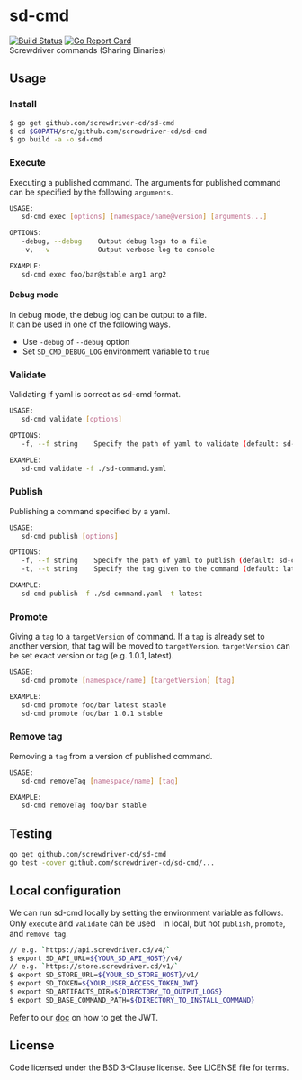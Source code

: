 # sd-cmd
[![Build Status][build-image]][build-url]
[![Go Report Card][goreport-image]][goreport-url]  
Screwdriver commands (Sharing Binaries)

## Usage

### Install
```bash
$ go get github.com/screwdriver-cd/sd-cmd
$ cd $GOPATH/src/github.com/screwdriver-cd/sd-cmd
$ go build -a -o sd-cmd
```

### Execute
Executing a published command. The arguments for published command can be specified by the following `arguments`.
```bash
USAGE:
   sd-cmd exec [options] [namespace/name@version] [arguments...]

OPTIONS:
   -debug, --debug    Output debug logs to a file
   -v, --v            Output verbose log to console

EXAMPLE:
   sd-cmd exec foo/bar@stable arg1 arg2
```

#### Debug mode
In debug mode, the debug log can be output to a file.  
It can be used in one of the following ways.
- Use `-debug` of `--debug` option
- Set `SD_CMD_DEBUG_LOG` environment variable to `true`

### Validate
Validating if yaml is correct as sd-cmd format.
```bash
USAGE:
   sd-cmd validate [options]

OPTIONS:
   -f, --f string    Specify the path of yaml to validate (default: sd-command.yaml)

EXAMPLE:
   sd-cmd validate -f ./sd-command.yaml
```

### Publish
Publishing a command specified by a yaml.
```bash
USAGE:
   sd-cmd publish [options]

OPTIONS:
   -f, --f string    Specify the path of yaml to publish (default: sd-command.yaml)
   -t, --t string    Specify the tag given to the command (default: latest)

EXAMPLE:
   sd-cmd publish -f ./sd-command.yaml -t latest
```

### Promote
Giving a `tag` to a `targetVersion` of command. If a `tag` is already set to another version, that tag will be moved to `targetVersion`. `targetVersion` can be set exact version or tag (e.g. 1.0.1, latest).
```bash
USAGE:
   sd-cmd promote [namespace/name] [targetVersion] [tag]

EXAMPLE:
   sd-cmd promote foo/bar latest stable
   sd-cmd promote foo/bar 1.0.1 stable
```

### Remove tag
Removing a `tag` from a version of published command.
```bash
USAGE:
   sd-cmd removeTag [namespace/name] [tag]

EXAMPLE:
   sd-cmd removeTag foo/bar stable
```

## Testing
```bash
go get github.com/screwdriver-cd/sd-cmd
go test -cover github.com/screwdriver-cd/sd-cmd/...
```

## Local configuration
We can run sd-cmd locally by setting the environment variable as follows.
Only `execute` and `validate` can be used　in local, but not `publish`, `promote`, and `remove tag`.
```bash
// e.g. `https://api.screwdriver.cd/v4/`
$ export SD_API_URL=${YOUR_SD_API_HOST}/v4/
// e.g. `https://store.screwdriver.cd/v1/`
$ export SD_STORE_URL=${YOUR_SD_STORE_HOST}/v1/
$ export SD_TOKEN=${YOUR_USER_ACCESS_TOKEN_JWT}
$ export SD_ARTIFACTS_DIR=${DIRECTORY_TO_OUTPUT_LOGS}
$ export SD_BASE_COMMAND_PATH=${DIRECTORY_TO_INSTALL_COMMAND}
```

Refer to our [doc](https://docs.screwdriver.cd/user-guide/tokens#using-access-tokens) on how to get the JWT.

## License
Code licensed under the BSD 3-Clause license. See LICENSE file for terms.

[build-image]: https://cd.screwdriver.cd/pipelines/408/badge
[build-url]: https://cd.screwdriver.cd/pipelines/408
[goreport-image]: https://goreportcard.com/badge/github.com/Screwdriver-cd/sd-cmd
[goreport-url]: https://goreportcard.com/report/github.com/Screwdriver-cd/sd-cmd
